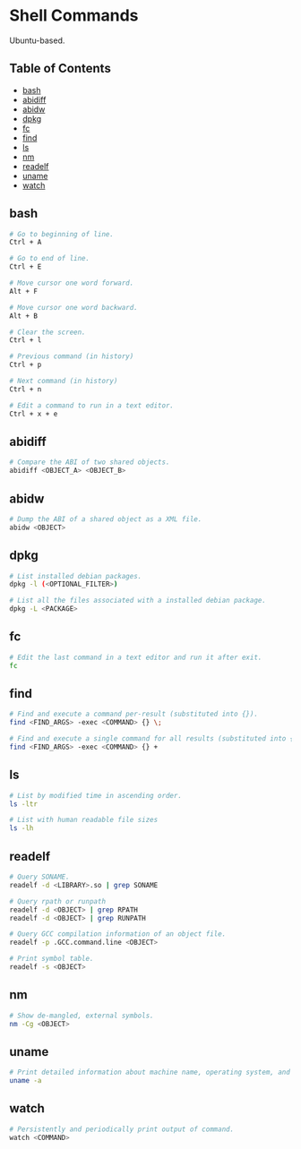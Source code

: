 # Shell Commands

Ubuntu-based.

## Table of Contents

- [bash](#bash)
- [abidiff](#abidiff)
- [abidw](#abidw)
- [dpkg](#dpkg)
- [fc](#fc)
- [find](#find)
- [ls](#ls)
- [nm](#nm)
- [readelf](#readelf)
- [uname](#uname)
- [watch](#watch)

## bash

```bash
# Go to beginning of line.
Ctrl + A

# Go to end of line.
Ctrl + E

# Move cursor one word forward.
Alt + F

# Move cursor one word backward.
Alt + B

# Clear the screen.
Ctrl + l

# Previous command (in history)
Ctrl + p

# Next command (in history)
Ctrl + n

# Edit a command to run in a text editor.
Ctrl + x + e
```

## abidiff

```bash
# Compare the ABI of two shared objects.
abidiff <OBJECT_A> <OBJECT_B>
```

## abidw

```bash
# Dump the ABI of a shared object as a XML file.
abidw <OBJECT>
```

## dpkg

```bash
# List installed debian packages.
dpkg -l (<OPTIONAL_FILTER>)

# List all the files associated with a installed debian package.
dpkg -L <PACKAGE>
```

## fc

```bash
# Edit the last command in a text editor and run it after exit.
fc
```

## find

```bash
# Find and execute a command per-result (substituted into {}).
find <FIND_ARGS> -exec <COMMAND> {} \;

# Find and execute a single command for all results (substituted into {})
find <FIND_ARGS> -exec <COMMAND> {} +
```

## ls

```bash
# List by modified time in ascending order.
ls -ltr

# List with human readable file sizes
ls -lh
```

## readelf

```bash
# Query SONAME.
readelf -d <LIBRARY>.so | grep SONAME

# Query rpath or runpath
readelf -d <OBJECT> | grep RPATH
readelf -d <OBJECT> | grep RUNPATH

# Query GCC compilation information of an object file.
readelf -p .GCC.command.line <OBJECT>

# Print symbol table.
readelf -s <OBJECT>
```

## nm

```bash
# Show de-mangled, external symbols.
nm -Cg <OBJECT>
```

## uname

```bash
# Print detailed information about machine name, operating system, and kernel.
uname -a
```

## watch

```bash
# Persistently and periodically print output of command.
watch <COMMAND>
```

